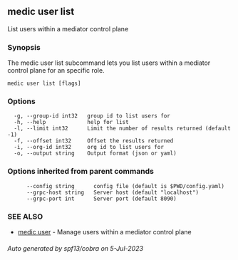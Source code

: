 ## medic user list

List users within a mediator control plane

### Synopsis

The medic user list subcommand lets you list users within a
mediator control plane for an specific role.

```
medic user list [flags]
```

### Options

```
  -g, --group-id int32   group id to list users for
  -h, --help             help for list
  -l, --limit int32      Limit the number of results returned (default -1)
  -f, --offset int32     Offset the results returned
  -i, --org-id int32     org id to list users for
  -o, --output string    Output format (json or yaml)
```

### Options inherited from parent commands

```
      --config string      config file (default is $PWD/config.yaml)
      --grpc-host string   Server host (default "localhost")
      --grpc-port int      Server port (default 8090)
```

### SEE ALSO

* [medic user](medic_user.md)	 - Manage users within a mediator control plane

###### Auto generated by spf13/cobra on 5-Jul-2023
